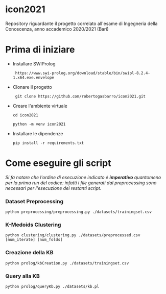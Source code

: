 # icon2021

Repository riguardante il progetto correlato all'esame di Ingegneria
della Conoscenza, anno accademico 2020/2021 (Bari)

<h1>Prima di iniziare</h1>

- Installare SWIProlog 

    `` https://www.swi-prolog.org/download/stable/bin/swipl-8.2.4-1.x64.exe.envelope``


- Clonare il progetto

    `` git clone https://github.com/robertogasbarro/icon2021.git``

- Creare l'ambiente virtuale 

    ``cd icon2021``

    ``python -m venv icon2021``


- Installare le dipendenze

    ``pip install -r requirements.txt``

<h1>Come eseguire gli script</h1>

<em>Si fa notare che l'ordine di esecuzione indicato è 
<strong>imperativo</strong> quantomeno per la prima run del 
codice: infatti i file generati dal preprocessing sono necessari
per l'esecuzione dei restanti script.</em>

<h3>Dataset Preprocessing</h3>
    
    python preprocessing/preprocessing.py ./datasets/trainingset.csv

<h3>K-Medoids Clustering</h3>
    
    python clustering/clustering.py ./datasets/preprocessed.csv [num_iterate] [num_folds]

<h3>Creazione della KB</h3>

    python prolog/kbCreation.py ./datasets/trainingset.csv

<h3>Query alla KB</h3>

    python prolog/queryKb.py ./datasets/kb.pl
